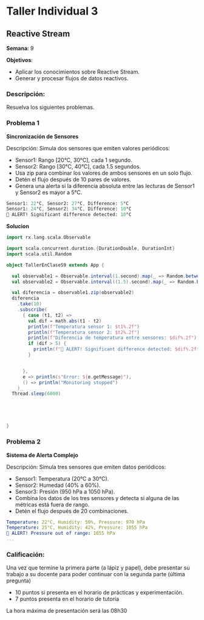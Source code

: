 # Taller Individual  3
## Reactive Stream

**Semana**: 9

**Objetivos**:

- Aplicar los conocimientos sobre Reactive Stream.
- Generar y procesar flujos de datos reactivos.

### Descripción:

Resuelva los siguientes problemas.

### Problema 1
**Sincronización de Sensores**

Descripción: Simula dos sensores que emiten valores periódicos:

- Sensor1: Rango [20°C, 30°C], cada 1 segundo.
- Sensor2: Rango [30°C, 40°C], cada 1.5 segundos.
- Usa zip para combinar los valores de ambos sensores en un solo flujo.
- Detén el flujo después de 10 pares de valores.
- Genera una alerta si la diferencia absoluta entre las lecturas de Sensor1 y Sensor2 es mayor a 5°C.
  

```mathematica
Sensor1: 22°C, Sensor2: 27°C, Difference: 5°C
Sensor1: 24°C, Sensor2: 34°C, Difference: 10°C
🚨 ALERT! Significant difference detected: 10°C
```
**Solucion**
```scala
import rx.lang.scala.Observable

import scala.concurrent.duration.{DurationDouble, DurationInt}
import scala.util.Random

object TallerEnClaseS9 extends App {

  val observable1 = Observable.interval(1.second).map(_ => Random.between(20,30))
  val observable2 = Observable.interval((1.5).second).map(_ => Random.between(30,40))

  val diferencia = observable1.zip(observable2)
  diferencia
    .take(10)
    .subscribe(
      { case (t1, t2) =>
        val dif = math.abs(t1 - t2)
        println(f"Temperatura sensor 1: $t1%.2f")
        println(f"Temperatura sensor 2: $t2%.2f")
        println(f"Diferencia de temperatura entre sensores: $dif%.2f")
        if (dif > 5) {
          println(f"🚨 ALERT! Significant difference detected: $dif%.2f°C")
        }


      },
      e => println(s"Error: ${e.getMessage}"),
      () => println("Monitoring stopped")
    )
  Thread.sleep(6000)





}
```
### Problema 2
**Sistema de Alerta Complejo**

Descripción: Simula tres sensores que emiten datos periódicos:

- Sensor1: Temperatura (20°C a 30°C).
- Sensor2: Humedad (40% a 60%).
- Sensor3: Presión (950 hPa a 1050 hPa).
- Combina los datos de los tres sensores y detecta si alguna de las métricas está fuera de rango.
- Detén el flujo después de 20 combinaciones.

```yaml
Temperature: 22°C, Humidity: 50%, Pressure: 970 hPa
Temperature: 25°C, Humidity: 42%, Pressure: 1055 hPa
🚨 ALERT! Pressure out of range: 1055 hPa
...
```

### Calificación:

Una vez que termine la primera parte (a lápiz y papel), debe presentar su trabajo a su docente para poder continuar con la segunda parte (última pregunta)

- 10 puntos si presenta en el horario de prácticas y experimentación.
- 7 puntos presenta en el horario de tutoría

La hora máxima de presentación será las 08h30
